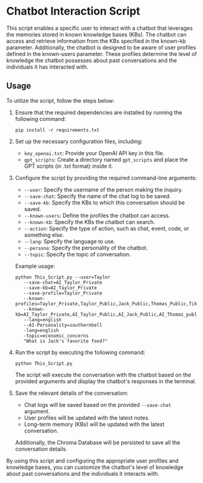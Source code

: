 # Chatbot Interaction Script

This script enables a specific user to interact with a chatbot that leverages the memories stored in known knowledge bases (KBs). The chatbot can access and retrieve information from the KBs specified in the known-kb parameter. Additionally, the chatbot is designed to be aware of user profiles defined in the known-users parameter. These profiles determine the level of knowledge the chatbot possesses about past conversations and the individuals it has interacted with.

## Usage

To utilize the script, follow the steps below:

1. Ensure that the required dependencies are installed by running the following command:

   ```
   pip install -r requirements.txt
   ```

2. Set up the necessary configuration files, including:

   - `key_openai.txt`: Provide your OpenAI API key in this file.
   - `gpt_scripts`: Create a directory named `gpt_scripts` and place the GPT scripts (in .txt format) inside it.

3. Configure the script by providing the required command-line arguments:

   - `--user`: Specify the username of the person making the inquiry.
   - `--save-chat`: Specify the name of the chat log to be saved.
   - `--save-kb`: Specify the KBs to which this conversation should be saved.
   - `--known-users`: Define the profiles the chatbot can access.
   - `--known-kb`: Specify the KBs the chatbot can search.
   - `--action`: Specify the type of action, such as chat, event, code, or something else.
   - `--lang`: Specify the language to use.
   - `--persona`: Specify the personality of the chatbot.
   - `--topic`: Specify the topic of conversation.

   Example usage:
   ```
   python This_Script.py --user=Taylor 
      --save-chat=AI_Taylor_Private 
      --save-kb=AI_Taylor_Private 
      --save-profile=Taylor_Private 
      --known-profiles=Taylor_Private,Taylor_Public,Jack_Public,Thomas_Public,Tiki_Public 
      --known-kb=AI_Taylor_Private,AI_Taylor_Public,AI_Jack_Public,AI_Thomas_public,AI_Tiki_Public 
      --lang=english 
      --AI-Personality=southernbell 
      -lang=english 
      -topic=economic_concerns 
      "What is Jack's favorite food?"
   ```

4. Run the script by executing the following command:

   ```
   python This_Script.py
   ```

   The script will execute the conversation with the chatbot based on the provided arguments and display the chatbot's responses in the terminal.

5. Save the relevant details of the conversation:

   - Chat logs will be saved based on the provided `--save-chat` argument.
   - User profiles will be updated with the latest notes.
   - Long-term memory (KBs) will be updated with the latest conversation.

   Additionally, the Chroma Database will be persisted to save all the conversation details.

By using this script and configuring the appropriate user profiles and knowledge bases, you can customize the chatbot's level of knowledge about past conversations and the individuals it interacts with.
